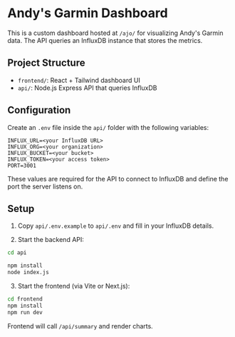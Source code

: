 # Andy's Garmin Dashboard

This is a custom dashboard hosted at `/ajo/` for visualizing Andy's Garmin data. The API queries an InfluxDB instance that stores the metrics.

## Project Structure

- `frontend/`: React + Tailwind dashboard UI
- `api/`: Node.js Express API that queries InfluxDB

## Configuration

Create an `.env` file inside the `api/` folder with the following variables:

```dotenv
INFLUX_URL=<your InfluxDB URL>
INFLUX_ORG=<your organization>
INFLUX_BUCKET=<your bucket>
INFLUX_TOKEN=<your access token>
PORT=3001
```

These values are required for the API to connect to InfluxDB and define the port the server listens on.

## Setup

1. Copy `api/.env.example` to `api/.env` and fill in your InfluxDB details.

2. Start the backend API:
```bash
cd api

npm install
node index.js

```

3. Start the frontend (via Vite or Next.js):
```bash
cd frontend
npm install
npm run dev
```

Frontend will call `/api/summary` and render charts.
